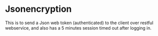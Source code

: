# Jsonencryption
This is to send a Json web token (authenticated) to the client over restful webservice, and also has a 5 minutes session timed out after logging in.
